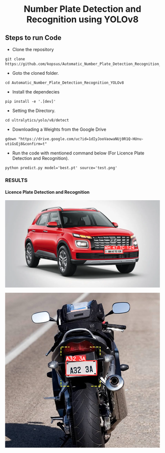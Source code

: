 <H1 align="center">Number Plate Detection and Recognition using YOLOv8</H1>

## Steps to run Code

- Clone the repository

```
git clone https://github.com/kopsus/Automatic_Number_Plate_Detection_Recognition_YOLOv8
```

- Goto the cloned folder.

```
cd Automatic_Number_Plate_Detection_Recognition_YOLOv8
```

- Install the dependecies

```
pip install -e '.[dev]'

```

- Setting the Directory.

```
cd ultralytics/yolo/v8/detect
```

- Downloading a Weights from the Google Drive

```
gdown "https://drive.google.com/uc?id=1dIyJooVaowaNUj0R1Q-HUnu-utiGsEj8&confirm=t"
```

- Run the code with mentioned command below (For Licence Plate Detection and Recognition).

```
python predict.py model='best.pt' source='test.png'
```

### RESULTS

#### Licence Plate Detection and Recognition

![](./ultralytics/example.png)

![](./ultralytics/example2.png)
